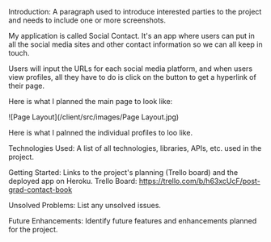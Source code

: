 Introduction: A paragraph used to introduce interested parties to the project and needs to include one or more screenshots.

My application is called Social Contact. It's an app where users can put in all the social media sites and other contact information so we can all keep in touch.

Users will input the URLs for each social media platform, and when users view profiles, all they have to do is click on the button to get a hyperlink of their page. 

Here is what I planned the main page to look like: 

![Page Layout](/client/src/images/Page Layout.jpg)

Here is what I palnned the individual profiles to loo like. 







Technologies Used: A list of all technologies, libraries, APIs, etc. used in the project.







Getting Started: Links to the project's planning (Trello board) and the deployed app on Heroku.
Trello Board: https://trello.com/b/h63xcUcF/post-grad-contact-book




Unsolved Problems: List any unsolved issues.





Future Enhancements: Identify future features and enhancements planned for the project.
